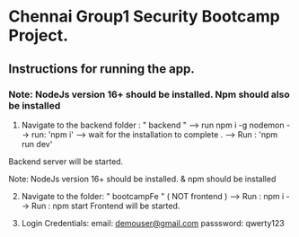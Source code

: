 # Chennai Group1 Security Bootcamp Project.

## Instructions for running the app.

### Note: NodeJs version 16+ should be installed. Npm should also be installed

1. Navigate to the backend folder : " backend "
--> run npm i -g nodemon 
--> run: 'npm i'
--> wait for the installation to complete .
--> Run : 'npm run dev'

Backend server will be started.

Note: NodeJs version 16+ should be installed. & npm should be installed



2. Navigate to the folder: " bootcampFe " ( NOT frontend )
--> Run : npm i
--> Run : npm start
Frontend will be started.


3. Login Credentials:
email: demouser@gmail.com
passsword: qwerty123 